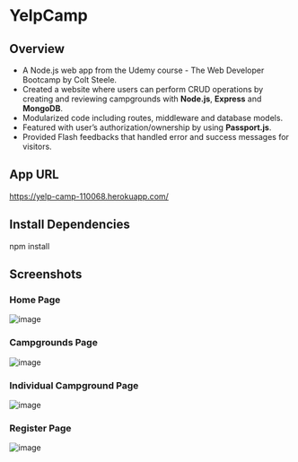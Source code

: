 # YelpCamp

## Overview
- A Node.js web app from the Udemy course - The Web Developer Bootcamp by Colt Steele.
- Created a website where users can perform CRUD operations by creating and reviewing campgrounds with **Node.js**, **Express** and **MongoDB**.
- Modularized code including routes, middleware and database models.
- Featured with user’s authorization/ownership by using **Passport.js**.
- Provided Flash feedbacks that handled error and success messages for visitors.

## App URL
https://yelp-camp-110068.herokuapp.com/

## Install Dependencies
npm install

## Screenshots
### Home Page
![image](https://user-images.githubusercontent.com/56781928/121792114-fa0b0280-cba5-11eb-8c7c-28805373cd71.png)
### Campgrounds Page
![image](https://user-images.githubusercontent.com/56781928/121792125-160ea400-cba6-11eb-914c-fbdab32a0c18.png)
### Individual Campground Page
![image](https://user-images.githubusercontent.com/56781928/121792173-730a5a00-cba6-11eb-9ef4-06284869d6de.png)
### Register Page
![image](https://user-images.githubusercontent.com/56781928/121792182-85849380-cba6-11eb-83f7-19f154bb66c5.png)
